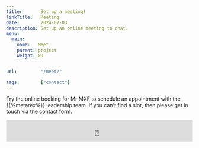 ```yaml
---
title:       Set up a meeting!
linkTitle:   Meeting
date:        2024-07-03
description: Set up an online meeting to chat.
menu:
  main:
    name:   Meet
    parent: project
    weight: 09


url:         "/meet/"

tags:        ["contact"]
---
```


Try the online booking for Mr MXF to schedule an appointment with the {{%metarex%}} leadership team. If you can't find a slot, then please get in touch via the [contact](/contact) form.

<!-- Google Calendar Appointment Scheduling begin -->
<iframe
src="https://calendar.google.com/calendar/appointments/schedules/AcZssZ3nMVTmKP0EWTbsBKp8nPSYeAaLu9sHCojc6HsPSdHyQXs30idx6gK3sl2P944TcOw67DLjJNUH?gv=true"
style="border: 0"
width="100%"
height="60vh"
frameborder="1"></iframe>
<!-- end Google Calendar Appointment Scheduling -->